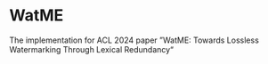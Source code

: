 # WatME
The implementation for ACL 2024 paper ”WatME: Towards Lossless Watermarking Through Lexical Redundancy“
